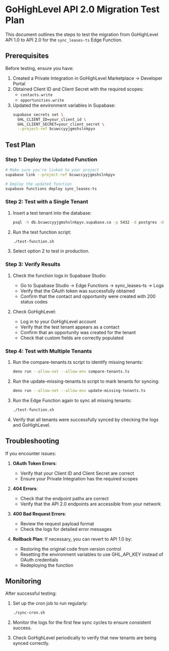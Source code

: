 # GoHighLevel API 2.0 Migration Test Plan

This document outlines the steps to test the migration from GoHighLevel API 1.0 to API 2.0 for the `sync_leases-ts` Edge Function.

## Prerequisites

Before testing, ensure you have:

1. Created a Private Integration in GoHighLevel Marketplace → Developer Portal
2. Obtained Client ID and Client Secret with the required scopes:
   - `contacts.write`
   - `opportunities.write`
3. Updated the environment variables in Supabase:
   ```bash
   supabase secrets set \
     GHL_CLIENT_ID=your_client_id \
     GHL_CLIENT_SECRET=your_client_secret \
     --project-ref bcuwccyyjgmshslnkpyv
   ```

## Test Plan

### Step 1: Deploy the Updated Function

```bash
# Make sure you're linked to your project
supabase link --project-ref bcuwccyyjgmshslnkpyv

# Deploy the updated function
supabase functions deploy sync_leases-ts
```

### Step 2: Test with a Single Tenant

1. Insert a test tenant into the database:
   ```bash
   psql -h db.bcuwccyyjgmshslnkpyv.supabase.co -p 5432 -d postgres -U postgres -f insert_test_tenant.sql
   ```

2. Run the test function script:
   ```bash
   ./test-function.sh
   ```
   
3. Select option 2 to test in production.

### Step 3: Verify Results

1. Check the function logs in Supabase Studio:
   - Go to Supabase Studio → Edge Functions → sync_leases-ts → Logs
   - Verify that the OAuth token was successfully obtained
   - Confirm that the contact and opportunity were created with 200 status codes

2. Check GoHighLevel:
   - Log in to your GoHighLevel account
   - Verify that the test tenant appears as a contact
   - Confirm that an opportunity was created for the tenant
   - Check that custom fields are correctly populated

### Step 4: Test with Multiple Tenants

1. Run the compare-tenants.ts script to identify missing tenants:
   ```bash
   deno run --allow-net --allow-env compare-tenants.ts
   ```

2. Run the update-missing-tenants.ts script to mark tenants for syncing:
   ```bash
   deno run --allow-net --allow-env update-missing-tenants.ts
   ```

3. Run the Edge Function again to sync all missing tenants:
   ```bash
   ./test-function.sh
   ```

4. Verify that all tenants were successfully synced by checking the logs and GoHighLevel.

## Troubleshooting

If you encounter issues:

1. **OAuth Token Errors**:
   - Verify that your Client ID and Client Secret are correct
   - Ensure your Private Integration has the required scopes

2. **404 Errors**:
   - Check that the endpoint paths are correct
   - Verify that the API 2.0 endpoints are accessible from your network

3. **400 Bad Request Errors**:
   - Review the request payload format
   - Check the logs for detailed error messages

4. **Rollback Plan**:
   If necessary, you can revert to API 1.0 by:
   - Restoring the original code from version control
   - Resetting the environment variables to use GHL_API_KEY instead of OAuth credentials
   - Redeploying the function

## Monitoring

After successful testing:

1. Set up the cron job to run regularly:
   ```bash
   ./sync-cron.sh
   ```

2. Monitor the logs for the first few sync cycles to ensure consistent success.

3. Check GoHighLevel periodically to verify that new tenants are being synced correctly.